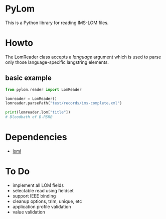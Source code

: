 # PyLom
This is a Python library for reading IMS-LOM files.

# Howto
The LomReader class accepts a *language* argument which is used to parse only those language-specific langstring elements.

## basic example
```python
from pylom.reader import LomReader

lomreader = LomReader()
lomreader.parsePath("test/records/ims-complete.xml")

print(lomreader.lom["title"])
# Bloodbath of B-R5RB
```

# Dependencies
- [lxml](http://lxml.de/)

# To Do
- implement all LOM fields
- selectable read using fieldset
- support IEEE binding
- cleanup options, trim, unique, etc
- application profile validation
- value validation
